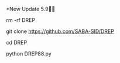 *New Update 5.9🤍🌿

rm -rf DREP

git clone https://github.com/SABA-SID/DREP 

cd DREP

python DREP88.py
